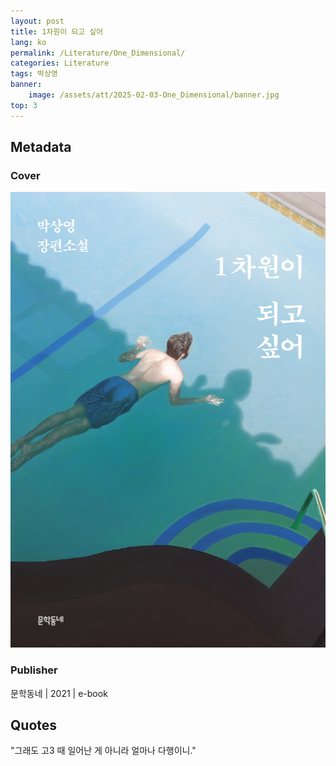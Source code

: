 ```yaml
---
layout: post
title: 1차원이 되고 싶어
lang: ko
permalink: /Literature/One_Dimensional/
categories: Literature
tags: 박상영
banner:
    image: /assets/att/2025-02-03-One_Dimensional/banner.jpg
top: 3
---
```

## Metadata
### Cover
![cover](/assets/att/2025-02-03-One_Dimensional/cover.jpg)
### Publisher
문학동네 | 2021 | e-book

## Quotes
"그래도 고3 때 일어난 게 아니라 얼마나 다행이니."
